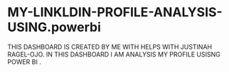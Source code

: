 # MY-LINKLDIN-PROFILE-ANALYSIS-USING.powerbi
THIS DASHBOARD IS CREATED BY ME WITH HELPS WITH JUSTINAH RAGEL-OJO. IN THIS DASHBOARD I AM ANALYSIS MY PROFILE USISNG POWER BI . 
